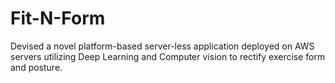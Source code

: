 # Fit-N-Form
Devised a novel platform-based server-less application deployed on AWS servers utilizing Deep Learning and Computer vision to rectify exercise form and posture.
